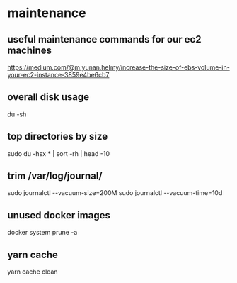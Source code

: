 # maintenance
## useful maintenance commands for our ec2 machines

https://medium.com/@m.yunan.helmy/increase-the-size-of-ebs-volume-in-your-ec2-instance-3859e4be6cb7

## overall disk usage
du -sh

## top directories by size
sudo du -hsx * | sort -rh | head -10

## trim /var/log/journal/
sudo journalctl --vacuum-size=200M
sudo journalctl --vacuum-time=10d

## unused docker images
docker system prune -a

## yarn cache
yarn cache clean
